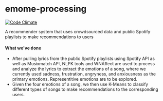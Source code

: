 # emome-processing
[![Code Climate](https://codeclimate.com/github/emome/emome-processing/badges/gpa.svg)](https://codeclimate.com/github/emome/emome-processing)

A recommender system that uses crowdsourced data and public Spotify playlists to make recommendations to users

#### What we've done
* After pulling lyrics from the public Spotify playlists using Spotify API as well as Musixmatch API, NLPK tools and WNAffect are used to process and analyze the lyrics to extract the emotions of a song, where we currently used sadness, frustration, angryness, and anxiousness as the primary emotions. Representitive emotions are to be explored.
* Given the four emotions of a song, we then use K-Means to classify different types of songs to make recommendations to the corresponding users.
